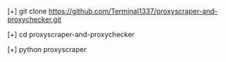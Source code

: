 [+] git clone https://github.com/Terminal1337/proxyscraper-and-proxychecker.git

[+] cd proxyscraper-and-proxychecker

[+] python proxyscraper
